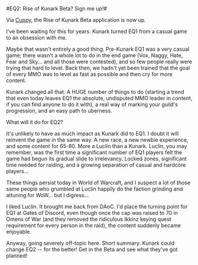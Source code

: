 #EQ2: Rise of Kunark Beta? Sign me up!#

Via [Cuppy](http://www.cuppycake.org/?p=244), the Rise of Kunark Beta application is now up.

I've been waiting for this for years. Kunark turned EQ1 from a casual game to an obsession with me.

Maybe that wasn't entirely a good thing. Pre-Kunark EQ1 was a very casual game; there wasn't a whole lot to do in the end game (Vox, Naggy, Hate, Fear and Sky... and all those were contested), and so few people really were trying that hard to level. Back then, we hadn't yet been trained that the goal of every MMO was to level as fast as possible and then cry for more content.

Kunark changed all that. A HUGE number of things to do (starting a trend that even today leaves EQ1 the absolute, undisputed MMO leader in content, if you can find anyone to do it with), a real way of marking your guild's progression, and an easy path to uberness.

What will it do for EQ2?

It's unlikely to have as much impact as Kunark did to EQ1. I doubt it will reinvent the game in the same way. A new race, a new newbie experience, and some content for 65-80. More a Luclin than a Kunark. Luclin, you may remember, was the first time a significant number of EQ1 players felt the game had begun its gradual slide to irrelevancy. Locked zones, significant time needed for raiding, and a growing separation of casual and hardcore players...

These things persist today in World of Warcraft, and I suspect a lot of those same people who grumbled at Luclin happily do the faction grinding and attuning for WoW... but I digress...

I liked Luclin. It brought me back from DAoC. I'd place the turning point for EQ1 at Gates of Discord, even though once the cap was raised to 70 in Omens of War (and they removed the ridiculous Ikkinz keying quest requirement for every person in the raid), the content suddenly became enjoyable.

Anyway, going severely off-topic here. Short summary: Kunark could change EQ2 -- for the better! Get in the Beta and see what they've got planned!
